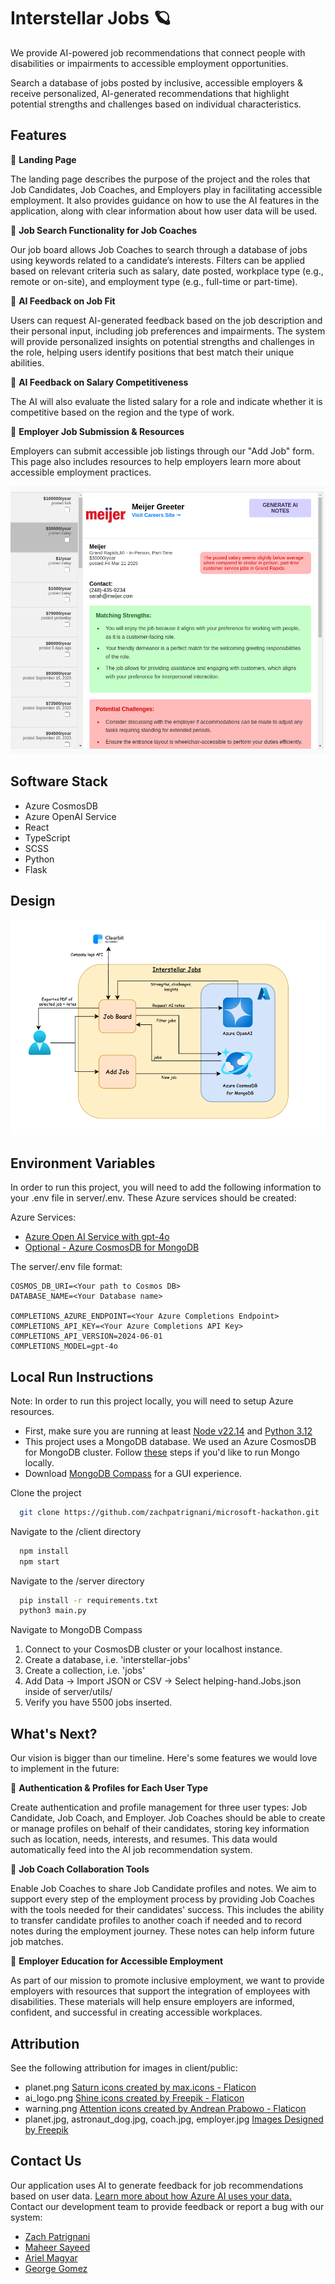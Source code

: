 # Interstellar Jobs 🪐
We provide AI-powered job recommendations that connect people with disabilities or impairments to accessible employment opportunities.

Search a database of jobs posted by inclusive, accessible employers & receive personalized, AI-generated recommendations that highlight potential strengths and challenges based on individual characteristics.

## Features
🌟 **Landing Page**

The landing page describes the purpose of the project and the roles that Job Candidates, Job Coaches, and Employers play in facilitating accessible employment. It also provides guidance on how to use the AI features in the application, along with clear information about how user data will be used.

🌟 **Job Search Functionality for Job Coaches**

Our job board allows Job Coaches to search through a database of jobs using keywords related to a candidate’s interests. Filters can be applied based on relevant criteria such as salary, date posted, workplace type (e.g., remote or on-site), and employment type (e.g., full-time or part-time).

🌟 **AI Feedback on Job Fit**

Users can request AI-generated feedback based on the job description and their personal input, including job preferences and impairments. The system will provide personalized insights on potential strengths and challenges in the role, helping users identify positions that best match their unique abilities.

🌟 **AI Feedback on Salary Competitiveness**

The AI will also evaluate the listed salary for a role and indicate whether it is competitive based on the region and the type of work.

🌟 **Employer Job Submission & Resources**

Employers can submit accessible job listings through our "Add Job" form. This page also includes resources to help employers learn more about accessible employment practices.

![Job board page with personalized feedback of strengths and weeknesses for job candidate based on user-submitted information.](client/public/job_board.png)

## Software Stack
- Azure CosmosDB
- Azure OpenAI Service
- React
- TypeScript
- SCSS
- Python
- Flask

## Design
![arch diagram](images/interstellar-jobs.png)

## Environment Variables
In order to run this project, you will need to add the following information to your .env file in server/.env. These Azure services should be created:

Azure Services:

- [Azure Open AI Service with gpt-4o](https://portal.azure.com/#view/Microsoft_Azure_ProjectOxford/CognitiveServicesHub/~/OpenAI)
- [Optional - Azure CosmosDB for MongoDB](https://portal.azure.com/#browse/Microsoft.DocumentDB%2FmongoClusters)

The server/.env file format:
```
COSMOS_DB_URI=<Your path to Cosmos DB>
DATABASE_NAME=<Your Database name>

COMPLETIONS_AZURE_ENDPOINT=<Your Azure Completions Endpoint>
COMPLETIONS_API_KEY=<Your Azure Completions API Key>
COMPLETIONS_API_VERSION=2024-06-01
COMPLETIONS_MODEL=gpt-4o
```

## Local Run Instructions

Note: In order to run this project locally, you will need to setup Azure resources.

- First, make sure you are running at least [Node v22.14](https://nodejs.org/en/blog/release/v22.14.0) and [Python 3.12](https://www.python.org/downloads/release/python-3128/)
- This project uses a MongoDB database. We used an Azure CosmosDB for MongoDB cluster. Follow [these](https://www.mongodb.com/try/download/community) steps if you'd like to run Mongo locally.
- Download [MongoDB Compass](https://www.mongodb.com/try/download/compass) for a GUI experience.


Clone the project

```bash
  git clone https://github.com/zachpatrignani/microsoft-hackathon.git
```

Navigate to the /client directory

```bash
  npm install
  npm start
```

Navigate to the /server directory

```bash
  pip install -r requirements.txt
  python3 main.py
```
Navigate to MongoDB Compass
1.  Connect to your CosmosDB cluster or your localhost instance.
2.  Create a database, i.e. 'interstellar-jobs'
3.  Create a collection, i.e. 'jobs'
4.  Add Data -> Import JSON or CSV -> Select helping-hand.Jobs.json inside of server/utils/
5.  Verify you have 5500 jobs inserted.

## What's Next?
Our vision is bigger than our timeline. Here's some features we would love to implement in the future:

🌟 **Authentication & Profiles for Each User Type** 

Create authentication and profile management for three user types: Job Candidate, Job Coach, and Employer. Job Coaches should be able to create or manage profiles on behalf of their candidates, storing key information such as location, needs, interests, and resumes. This data would automatically feed into the AI job recommendation system.

🌟 **Job Coach Collaboration Tools** 

Enable Job Coaches to share Job Candidate profiles and notes. We aim to support every step of the employment process by providing Job Coaches with the tools needed for their candidates' success. This includes the ability to transfer candidate profiles to another coach if needed and to record notes during the employment journey. These notes can help inform future job matches.

🌟 **Employer Education for Accessible Employment** 

As part of our mission to promote inclusive employment, we want to provide employers with resources that support the integration of employees with disabilities. These materials will help ensure employers are informed, confident, and successful in creating accessible workplaces.

## Attribution
See the following attribution for images in client/public:
- planet.png [Saturn icons created by max.icons - Flaticon](https://www.flaticon.com/free-icons/saturn)
- ai_logo.png [Shine icons created by Freepik - Flaticon](https://www.flaticon.com/free-icons/shine)
- warning.png [Attention icons created by Andrean Prabowo - Flaticon](https://www.flaticon.com/free-icons/attention)
- planet.jpg, astronaut_dog.jpg, coach.jpg, employer.jpg [Images Designed by Freepik](https://www.freepik.com/)

## Contact Us
Our application uses AI to generate feedback for job recommendations based on user data. [Learn more about how Azure AI uses your data.](https://learn.microsoft.com/en-us/azure/ai-services/openai/concepts/use-your-data?tabs=ai-search%2Ccopilot) Contact our development team to provide feedback or report a bug with our system:
- [Zach Patrignani](https://github.com/zachpatrignani)
- [Maheer Sayeed](https://github.com/maheersayeed99)
- [Ariel Magyar](https://github.com/magyara)
- [George Gomez](https://github.com/georgeg5326)
